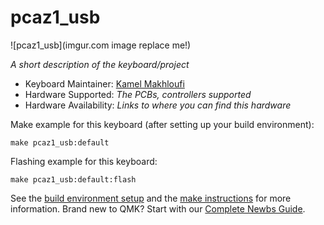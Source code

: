 # pcaz1_usb

![pcaz1_usb](imgur.com image replace me!)

*A short description of the keyboard/project*

* Keyboard Maintainer: [Kamel Makhloufi](https://github.com/yourusername)
* Hardware Supported: *The PCBs, controllers supported*
* Hardware Availability: *Links to where you can find this hardware*

Make example for this keyboard (after setting up your build environment):

    make pcaz1_usb:default

Flashing example for this keyboard:

    make pcaz1_usb:default:flash

See the [build environment setup](https://docs.qmk.fm/#/getting_started_build_tools) and the [make instructions](https://docs.qmk.fm/#/getting_started_make_guide) for more information. Brand new to QMK? Start with our [Complete Newbs Guide](https://docs.qmk.fm/#/newbs).
